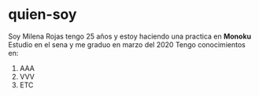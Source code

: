 # quien-soy

Soy Milena Rojas tengo 25 años y estoy haciendo una practica en **Monoku**
Estudio en el sena y me graduo en marzo del 2020
Tengo conocimientos en:
1. AAA
2. VVV
3. ETC